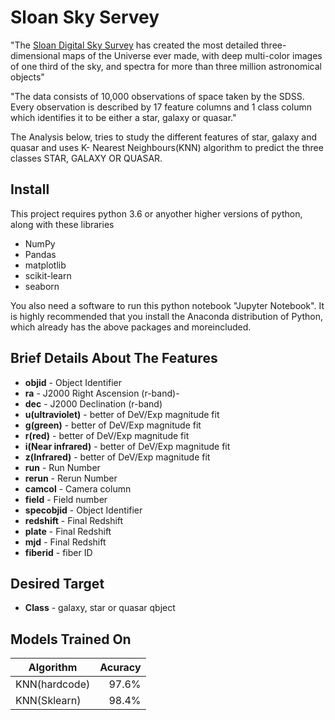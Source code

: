 # Sloan Sky Servey

   "The [Sloan Digital Sky Survey](https://www.kaggle.com/lucidlenn/sloan-digital-sky-survey/) has created the most detailed three-dimensional maps of the Universe ever made, with deep multi-color images of one third of the sky, and spectra for more than three million astronomical objects"

   "The data consists of 10,000 observations of space taken by the SDSS. Every observation is described by 17 feature columns and 1 class column which identifies it to be either a star, galaxy or quasar."

   The Analysis below, tries to study the different features of star, galaxy and quasar and uses K- Nearest Neighbours(KNN) algorithm to predict the three classes STAR, GALAXY OR QUASAR.
	

## Install

This project requires python 3.6 or anyother higher versions of python, along with these libraries

  * NumPy
  * Pandas
  * matplotlib
  * scikit-learn
  * seaborn

You also need a software to run this python notebook "Jupyter Notebook". It is highly recommended that you install the Anaconda distribution of Python, which already has the above packages and moreincluded.



## Brief Details About The Features 
   * **objid** - Object Identifier
   * **ra** - J2000 Right Ascension (r-band)-
   * **dec** - J2000 Declination (r-band)
   * **u(ultraviolet)** -  better of DeV/Exp magnitude fit
   * **g(green)** - better of DeV/Exp magnitude fit
   * **r(red)** - better of DeV/Exp magnitude fit
   * **i(Near infrared)** -  better of DeV/Exp magnitude fit
   * **z(Infrared)** -  better of DeV/Exp magnitude fit
   * **run** - Run Number
   * **rerun** - Rerun Number
   * **camcol** - Camera column
   * **field** - Field number
   * **specobjid** -  Object Identifier
   * **redshift** - Final Redshift
   * **plate** - Final Redshift
   * **mjd** - Final Redshift
   * **fiberid** - fiber ID

## Desired Target

  * **Class** - galaxy, star or quasar qbject

## Models Trained On

 |Algorithm       |Acuracy  |
 |----------------|--------:|                 
 |	KNN(hardcode) |   97.6% |
 |	KNN(Sklearn)  |  98.4%  |